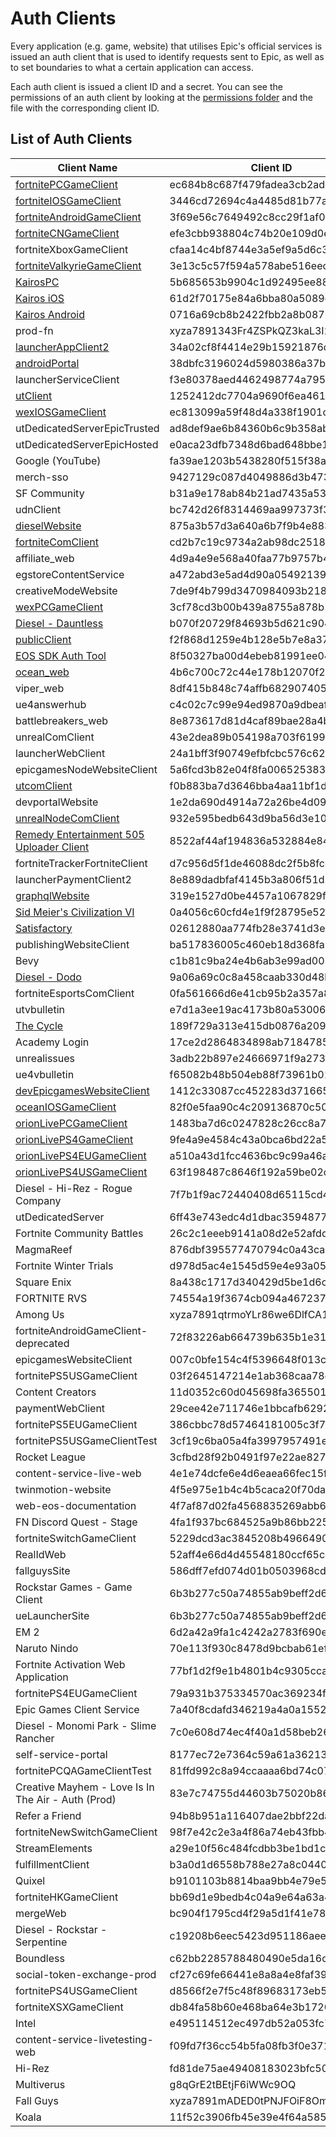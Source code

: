 # Auth Clients
Every application (e.g. game, website) that utilises Epic's official services is issued an auth client that is used to identify requests sent to Epic, as well as to set boundaries to what a certain application can access.    

Each auth client is issued a client ID and a secret.
You can see the permissions of an auth client by looking at the [permissions folder](https://github.com/MixV2/EpicResearch/tree/master/docs/auth/permissions) and the file with the corresponding client ID.

## List of Auth Clients
| Client Name | Client ID | Secret |
| - | - | - |
| [fortnitePCGameClient](https://github.com/MixV2/EpicResearch/blob/master/docs/auth/permissions/ec684b8c687f479fadea3cb2ad83f5c6.md) | ec684b8c687f479fadea3cb2ad83f5c6 | e1f31c211f28413186262d37a13fc84d |
| [fortniteIOSGameClient](https://github.com/MixV2/EpicResearch/blob/master/docs/auth/permissions/3446cd72694c4a4485d81b77adbb2141.md) | 3446cd72694c4a4485d81b77adbb2141 | 9209d4a5e25a457fb9b07489d313b41a |
| [fortniteAndroidGameClient](https://github.com/MixV2/EpicResearch/blob/master/docs/auth/permissions/3f69e56c7649492c8cc29f1af08a8a12.md) | 3f69e56c7649492c8cc29f1af08a8a12 | b51ee9cb12234f50a69efa67ef53812e |
| [fortniteCNGameClient](https://github.com/MixV2/EpicResearch/blob/master/docs/auth/permissions/efe3cbb938804c74b20e109d0efc1548.md) | efe3cbb938804c74b20e109d0efc1548 | 6e31bdbae6a44f258474733db74f39ba |
| fortniteXboxGameClient | cfaa14c4bf8744e3a5ef9a5d6c34558d | Unknown |
| [fortniteValkyrieGameClient](https://github.com/MixV2/EpicResearch/blob/master/docs/auth/permissions/3e13c5c57f594a578abe516eecb673fe.md) | 3e13c5c57f594a578abe516eecb673fe | 530e316c337e409893c55ec44f22cd62 |
| [KairosPC](https://github.com/MixV2/EpicResearch/blob/master/docs/auth/permissions/5b685653b9904c1d92495ee8859dcb00.md) | 5b685653b9904c1d92495ee8859dcb00 | 7Q2mcmneyuvPmoRYfwM7gfErA6iUjhXr |
| [Kairos iOS](https://github.com/MixV2/EpicResearch/blob/master/docs/auth/permissions/61d2f70175e84a6bba80a5089e597e1c.md) | 61d2f70175e84a6bba80a5089e597e1c | FbiZv3wbiKpvVKrAeMxiR6WhxZWVbrvA |
| [Kairos Android](https://github.com/MixV2/EpicResearch/blob/master/docs/auth/permissions/0716a69cb8b2422fbb2a8b0879501471.md) | 0716a69cb8b2422fbb2a8b0879501471 | cGthdfG68tyE7M3ZHMu3sXUBwqhibKFp |
| prod-fn | xyza7891343Fr4ZSPkQZ3kaL3I2sX8B5 | F8BVRyHIqmct8cN9KSPbXsJszpiIZEYEFDiySxc1wuA |
| [launcherAppClient2](https://github.com/MixV2/EpicResearch/blob/master/docs/auth/permissions/34a02cf8f4414e29b15921876da36f9a.md) | 34a02cf8f4414e29b15921876da36f9a | daafbccc737745039dffe53d94fc76cf |
| [androidPortal](https://github.com/MixV2/EpicResearch/blob/master/docs/auth/permissions/38dbfc3196024d5980386a37b7c792bb.md) | 38dbfc3196024d5980386a37b7c792bb | a6280b87-e45e-409b-9681-8f15eb7dbcf5 |
| launcherServiceClient | f3e80378aed4462498774a7951cd263f | Unknown |
| [utClient](https://github.com/MixV2/EpicResearch/blob/master/docs/auth/permissions/1252412dc7704a9690f6ea4611bc81ee.md) | 1252412dc7704a9690f6ea4611bc81ee | 2ca0c925b4674852bff92b26f8322434 |
| [wexIOSGameClient](https://github.com/MixV2/EpicResearch/blob/master/docs/auth/permissions/ec813099a59f48d4a338f1901c1609db.md) | ec813099a59f48d4a338f1901c1609db | 72f6db62-0e3e-4439-97df-ee21f7b0ae94 |
| utDedicatedServerEpicTrusted | ad8def9ae6b84360b6c9b358aba06262 | Unknown |
| utDedicatedServerEpicHosted | e0aca23dfb7348d6bad648bbe175a6e6 | Unknown |
| Google (YouTube) | fa39ae1203b5438280f515f38a50f08e | Unknown |
| merch-sso | 9427129c087d4049886d3b47349d1aad | Unknown |
| SF Community | b31a9e178ab84b21ad7435a53e4da4af | Unknown |
| udnClient | bc742d26f8314469aa997373f39c876e | Unknown |
| [dieselWebsite](https://github.com/MixV2/EpicResearch/blob/master/docs/auth/permissions/875a3b57d3a640a6b7f9b4e883463ab4.md) | 875a3b57d3a640a6b7f9b4e883463ab4 | Unknown |
| [fortniteComClient](https://github.com/MixV2/EpicResearch/blob/master/docs/auth/permissions/cd2b7c19c9734a2ab98dc251868d7724.md) | cd2b7c19c9734a2ab98dc251868d7724 | Unknown |
| affiliate_web | 4d9a4e9e568a40faa77b9757b4fac210 | Unknown |
| egstoreContentService | a472abd3e5ad4d90a0549213906dcf3f | Unknown |
| creativeModeWebsite | 7de9f4b799d3470984093b218287dc72 | Unknown |
| [wexPCGameClient](https://github.com/MixV2/EpicResearch/blob/master/docs/auth/permissions/3cf78cd3b00b439a8755a878b160c7ad.md) | 3cf78cd3b00b439a8755a878b160c7ad | b383e0f4-f0cc-4d14-99e3-813c33fc1e9d |
| [Diesel - Dauntless](https://github.com/MixV2/EpicResearch/blob/master/docs/auth/permissions/b070f20729f84693b5d621c904fc5bc2.md) | b070f20729f84693b5d621c904fc5bc2 | HG@XE&TGCxEJsgT#&_p2]=aRo#~>=>+c6PhR)zXP |
| [publicClient](https://github.com/MixV2/EpicResearch/blob/master/docs/auth/permissions/f2f868d1259e4b128e5b7e8a3732cb1a.md) | f2f868d1259e4b128e5b7e8a3732cb1a | Unknown |
| [EOS SDK Auth Tool](https://github.com/MixV2/EpicResearch/blob/master/docs/auth/permissions/8f50327ba00d4ebeb81991ee04a42fc1.md) | 8f50327ba00d4ebeb81991ee04a42fc1 | 0b0d21c7-c195-4c75-abb0-00ebc36b60f5 |
| [ocean_web](https://github.com/MixV2/EpicResearch/blob/master/docs/auth/permissions/4b6c700c72c44e178b12070f2719af1a.md) | 4b6c700c72c44e178b12070f2719af1a | Unknown |
| viper_web | 8df415b848c74affb682907405f7a52b | Unknown |
| ue4answerhub | c4c02c7c99e94ed9870a9dbeafab2c3f | Unknown |
| battlebreakers_web | 8e873617d81d4caf89bae28a4b74bbfe | Unknown |
| unrealComClient | 43e2dea89b054198a703f6199bee6d5b | Unknown |
| launcherWebClient | 24a1bff3f90749efbfcbc576c626a282 | Unknown |
| epicgamesNodeWebsiteClient | 5a6fcd3b82e04f8fa0065253835c5221 | Unknown |
| [utcomClient](https://github.com/MixV2/EpicResearch/blob/master/docs/auth/permissions/f0b883ba7d3646bba4aa11bf1d71c071.md) | f0b883ba7d3646bba4aa11bf1d71c071 | Unknown |
| devportalWebsite| 1e2da690d4914a72a26be4d09862c559 | Unknown |
| [unrealNodeComClient](https://github.com/MixV2/EpicResearch/blob/master/docs/auth/permissions/932e595bedb643d9ba56d3e1089a5c4b.md) | 932e595bedb643d9ba56d3e1089a5c4b | Unknown |
| [Remedy Entertainment 505 Uploader Client](https://github.com/MixV2/EpicResearch/blob/master/docs/auth/permissions/8522af44af194836a532884e84d2b6e2.md) | 8522af44af194836a532884e84d2b6e2 | 9dc959b5-0fb6-45aa-a08c-96c539d9b85e |
| fortniteTrackerFortniteClient | d7c956d5f1de46088dc2f5b8fccae940 | Unknown |
| launcherPaymentClient2 | 8e889dadbfaf4145b3a806f51d1e3fee | 2c6040b846404160abf5229c565d6ef7 |
| [graphqlWebsite](https://github.com/MixV2/EpicResearch/blob/master/docs/auth/permissions/319e1527d0be4457a1067829fc0ad86e.md) | 319e1527d0be4457a1067829fc0ad86e | Unknown |
| [Sid Meier's Civilization VI](https://github.com/MixV2/EpicResearch/blob/master/docs/auth/permissions/0a4056c60cfd4e1f9f28795e529cd0c3.md) | 0a4056c60cfd4e1f9f28795e529cd0c3 | MZ8+TE8PHc9+n7WbSYMJ8QlQU4oHPUlVXRO5D6toxAw |
| [Satisfactory](https://github.com/MixV2/EpicResearch/blob/master/docs/auth/permissions/02612880aa774fb28e3741d3e01501fd.md) | 02612880aa774fb28e3741d3e01501fd | 7ZP]vm+i.uoetw@RxqRXpod_RNyjPC-%GM#ac~Pc |
| publishingWebsiteClient | ba517836005c460eb18d368fa35eb002 | Unknown |
| Bevy | c1b81c9ba24e4b6ab3e99ad00320ffd2 | Unknown |
| [Diesel - Dodo](https://github.com/MixV2/EpicResearch/blob/master/docs/auth/permissions/9a06a69c0c8a458caab330d48badb877.md) | 9a06a69c0c8a458caab330d48badb877 | be4d1tppwi9eskufqmyz4x4hf0ndubqn0ru1zs9tkmhf |
| fortniteEsportsComClient | 0fa561666d6e41cb95b2a357a8b4a6f3 | Unknown |
| utvbulletin | e7d1a3ee19ac4173b80a53006dc53be3 | Unknown |
| [The Cycle](https://github.com/MixV2/EpicResearch/blob/master/docs/auth/permissions/189f729a313e415db0876a2091fecd8f.md) | 189f729a313e415db0876a2091fecd8f | KiFmhdUYv7Dq6jVRe3YbqwGumWrVhkpbcCNcdfopcukF8VVmEKvyJkapqMNNPkYn |
| Academy Login | 17ce2d2864834898ab71847859286c81 | Unknown |
| unrealissues | 3adb22b897e24666971f9a273b1c15e8 | Unknown |
| ue4vbulletin | f65082b48b504eb88f73961b0131cda7 | Unknown |
| [devEpicgamesWebsiteClient](https://github.com/MixV2/EpicResearch/blob/master/docs/auth/permissions/1412c33087cc452283d371665a8e5fbc.md) | 1412c33087cc452283d371665a8e5fbc | Unknown |
| [oceanIOSGameClient](https://github.com/MixV2/EpicResearch/blob/master/docs/auth/permissions/82f0e5faa90c4c209136870c50ae5642.md) | 82f0e5faa90c4c209136870c50ae5642 | 73bf9f20-9bb0-481f-afd3-bfedc608ed8f |
| [orionLivePCGameClient](https://github.com/MixV2/EpicResearch/blob/master/docs/auth/permissions/1483ba7d6c0247828c26cc8a74a9a183.md) | 1483ba7d6c0247828c26cc8a74a9a183 | 78facc4029ed4d66801a5402adad79c8 |
| [orionLivePS4GameClient](https://github.com/MixV2/EpicResearch/blob/master/docs/auth/permissions/9fe4a9e4584c43a0bca6bd22a52f2f40.md) | 9fe4a9e4584c43a0bca6bd22a52f2f40 | 3bc094a9bab74dcdb8bb74c836758d48 |
| [orionLivePS4EUGameClient](https://github.com/MixV2/EpicResearch/blob/master/docs/auth/permissions/a510a43d1fcc4636bc9c99a46a7cd50c.md) | a510a43d1fcc4636bc9c99a46a7cd50c | 2bd23b2e603d46c4939fcbf9d2b2f46a |
| [orionLivePS4USGameClient](https://github.com/MixV2/EpicResearch/blob/master/docs/auth/permissions/63f198487c8646f192a59be02ce0d14c.md) | 63f198487c8646f192a59be02ce0d14c | 73f1d7b9e7124c3b8538e8d67d7c4e68 |
| Diesel - Hi-Rez - Rogue Company | 7f7b1f9ac72440408d65115cd49d0184 | WgUdnDX3ebNU3Y8Rk2K9bmnBkJqdKMbnQ8jPbfjLJntP |
| utDedicatedServer | 6ff43e743edc4d1dbac3594877b4bed9 | 54619d6f84d443e195200b54ab649a53 |
| Fortnite Community Battles | 26c2c1eeeb9141a08d2e52afdda30fde | Unknown |
| MagmaReef | 876dbf395577470794c0a43ca63abde4 | Unknown |
| Fortnite Winter Trials | d978d5ac4e1545d59e4e93a05ce77e26 | Unknown |
| Square Enix | 8a438c1717d340429d5be1d6ce01f415 | Unknown |
| FORTNITE RVS | 74554a19f3674cb094a467237d174c16 | Unknown |
| Among Us | xyza7891qtrmoYLr86we6DlfCA1RRsp8 | nGThQanzvthA2HPaARXe/xutzsKyx5WJveNkBx44ti4 |
| fortniteAndroidGameClient-deprecated | 72f83226ab664739b635b1e318a635bc | 2f298cd32c6641fab2b0ceaa5bc9c92f |
| epicgamesWebsiteClient | 007c0bfe154c4f5396648f013c641dcf | Unknown |
| fortnitePS5USGameClient | 03f2645147214e1ab368caa78c5fca81 | Unknown |
| Content Creators | 11d0352c60d045698fa3655016337f8f | Unknown |
| paymentWebClient | 29cee42e711746e1bbcafb62929e48fd | Unknown |
| fortnitePS5EUGameClient | 386cbbc78d57464181005c3f7edfad0d | Unknown |
| fortnitePS5USGameClientTest | 3cf19c6ba05a4fa3997957491e15ba1c | Unknown |
| Rocket League	 | 3cfbd28f92b0491f97e22ae827d10f14 | Unknown |
| content-service-live-web | 4e1e74dcfe6e4d6eaea66fec15f9b9d4 | Unknown |
| twinmotion-website | 4f5e975e1b4c4b5caca20f70daa90c17 | Unknown |
| web-eos-documentation | 4f7af87d02fa4568835269abb600c2ea | Unknown |
| FN Discord Quest - Stage | 4fa1f937bc684525a9b86bb2255fcee3 | Unknown |
| fortniteSwitchGameClient | 5229dcd3ac3845208b496649092f251b | e3bd2d3e-bf8c-4857-9e7d-f3d947d220c7 |
| RealIdWeb | 52aff4e66d4d45548180ccf65ce12d3e | Unknown |
| fallguysSite | 586dff7efd074d01b0503968cd0d378e | Unknown |
| Rockstar Games - Game Client | 6b3b277c50a74855ab9beff2d62428aa | 4h8MBChGbrV2woGgr2fdaYn2iWtHdf9F |
| ueLauncherSite | 6b3b277c50a74855ab9beff2d62428aa | Unknown |
| EM 2 | 6d2a42a9fa1c4242a2783f690ee0bb2c | Unknown |
| Naruto Nindo | 70e113f930c8478d9bcbab61ef3cbd4f | Unknown |
| Fortnite Activation Web Application | 77bf1d2f9e1b4801b4c9305cca1c7dd7 | Unknown |
| fortnitePS4EUGameClient | 79a931b375334570ac369234f5da05ec | Unknown |
| Epic Games Client Service | 7a40f8cdafd346219a4a0a15522b8ed7 | a94578c3-3a79-4441-ad22-a4ef6c9380a1 |
| Diesel - Monomi Park - Slime Rancher | 7c0e608d74ec4f40a1d58beb26639367 | P9A63tad7Yk5FPRRmqbopgACDq99em |
| self-service-portal | 8177ec72e7364c59a61a36213900ba67 | Unknown |
| fortnitePCQAGameClientTest | 81ffd992c8a94ccaaaa6bd74c073ce6a | Unknown |
| Creative Mayhem - Love Is In The Air - Auth (Prod) | 83e7c74755d44603b75020b86a70e150 | Unknown |
| Refer a Friend | 94b8b951a116407dae2bbf22dadb192e | Unknown |
| fortniteNewSwitchGameClient | 98f7e42c2e3a4f86a74eb43fbb41ed39 | 0a2449a2-001a-451e-afec-3e812901c4d7 |
| StreamElements | a29e10f56c484fcdbb3be1bd1c77769a | Unknown |
| fulfillmentClient | b3a0d1d6558b788e27a8c044083375ef | Unknown |
| Quixel | b9101103b8814baa9bb4e79e5eb107d0 | Unknown |
| fortniteHKGameClient | bb69d1e9bedb4c04a9e64a63a40aa2a4 | f7debd4825cf4929a19e3e4010641ab5 |
| mergeWeb | bc904f1795cd4f29a5d1f41e784e0793 | Unknown |
| Diesel - Rockstar - Serpentine | c19208b6eec5423d951186aee0ad7b9c | YaEL5raCmwNB4TuZf5AU |
| Boundless | c62bb2285788480490e5da16c92717a2 | Unknown |
| social-token-exchange-prod | cf27c69fe66441e8a8a4e8faf396ee4c | Unknown |
| fortnitePS4USGameClient | d8566f2e7f5c48f89683173eb529fee1 | Unknown |
| fortniteXSXGameClient | db84fa58b60e468ba64e3b17209b56e9 | Unknown |
| Intel | e495114512ec497db52a053fc7b50651 | Unknown |
| content-service-livetesting-web | f09fd7f36cc54b5fa08fb3f0e371e438 | Unknown |
| Hi-Rez | fd81de75ae49408183023bfc50a9f1cf | Unknown |
| Multiverus | g8qGrE2tBEtjF6iWWc9OQ | Yu4GTawt3NJAYbf54tH679UawG+G4uuz7cGphezeBGw |
| Fall Guys | xyza7891mADED0tPNJFOiF8OmI0DwY0J | 8w2sDwL5/GuUjeVbHZIxe1FAFwi+tuQI2msSCVIO+EA |
| Koala | 11f52c3906fb45e39e4f64a585bb4d2d | 7517be87-fc6f-45ed-9b34-f21d9097683e |
